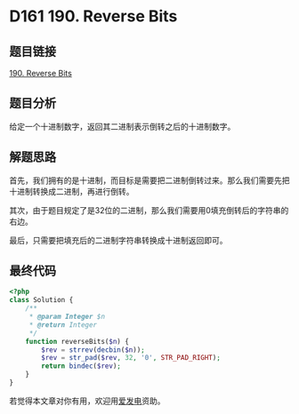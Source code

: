 # D161 190. Reverse Bits

## 题目链接

[190. Reverse Bits](https://leetcode.com/problems/reverse-bits/)

## 题目分析

给定一个十进制数字，返回其二进制表示倒转之后的十进制数字。

## 解题思路

首先，我们拥有的是十进制，而目标是需要把二进制倒转过来。那么我们需要先把十进制转换成二进制，再进行倒转。

其次，由于题目规定了是32位的二进制，那么我们需要用0填充倒转后的字符串的右边。

最后，只需要把填充后的二进制字符串转换成十进制返回即可。

## 最终代码

```php
<?php
class Solution {
    /**
     * @param Integer $n
     * @return Integer
     */
    function reverseBits($n) {
        $rev = strrev(decbin($n));
        $rev = str_pad($rev, 32, '0', STR_PAD_RIGHT);
        return bindec($rev);
    }
}
```

若觉得本文章对你有用，欢迎用[爱发电](https://afdian.net/@skys215)资助。

